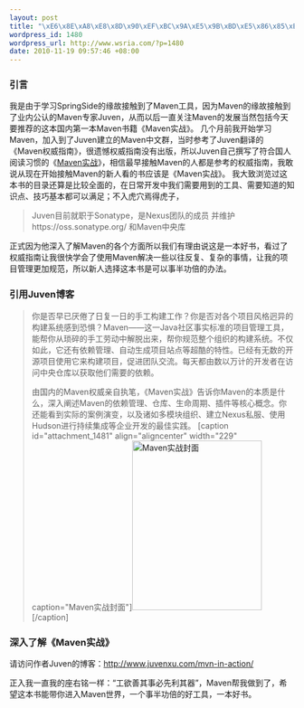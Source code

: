 ```yaml
--- 
layout: post
title: "\xE6\x8E\xA8\xE8\x8D\x90\xEF\xBC\x9A\xE5\x9B\xBD\xE5\x86\x85\xE7\xAC\xAC\xE4\xB8\x80\xE6\x9C\xACMaven\xE4\xB9\xA6\xE7\xB1\x8D\xE2\x80\x94\xE2\x80\x94\xE3\x80\x8AMaven\xE5\xAE\x9E\xE6\x88\x98\xE3\x80\x8B"
wordpress_id: 1480
wordpress_url: http://www.wsria.com/?p=1480
date: 2010-11-19 09:57:46 +08:00
---
```

<h3>引言</h3>
我是由于学习SpringSide的缘故接触到了Maven工具，因为Maven的缘故接触到了业内公认的Maven专家Juven，从而以后一直关注Maven的发展当然包括今天要推荐的这本国内第一本Maven书籍《Maven实战》。
几个月前我开始学习Maven，加入到了Juven建立的Maven中文群，当时参考了Juven翻译的《Maven权威指南》，很遗憾权威指南没有出版，所以Juven自己撰写了符合国人阅读习惯的《<a href="http://www.juvenxu.com/mvn-in-action/" target="_blank">Maven实战</a>》，相信最早接触Maven的人都是参考的权威指南，我敢说从现在开始接触Maven的新人看的书应该是《Maven实战》。
我大致浏览过这本书的目录还算是比较全面的，在日常开发中我们需要用到的工具、需要知道的知识点、技巧基本都可以满足；不入虎穴焉得虎子，
<blockquote>Juven目前就职于Sonatype，是Nexus团队的成员
并维护 https://oss.sonatype.org/ 和Maven中央库
</blockquote>
正式因为他深入了解Maven的各个方面所以我们有理由说这是一本好书，看过了权威指南让我很快学会了使用Maven解决一些以往反复、复杂的事情，让我的项目管理更加规范，所以新人选择这本书是可以事半功倍的办法。

<h3>引用Juven博客</h3>


<blockquote>你是否早已厌倦了日复一日的手工构建工作？你是否对各个项目风格迥异的构建系统感到恐惧？Maven——这一Java社区事实标准的项目管理工具，能帮你从琐碎的手工劳动中解脱出来，帮你规范整个组织的构建系统。不仅如此，它还有依赖管理、自动生成项目站点等超酷的特性。已经有无数的开源项目使用它来构建项目，促进团队交流。每天都由数以万计的开发者在访问中央仓库以获取他们需要的依赖。

由国内的Maven权威亲自执笔，《Maven实战》告诉你Maven的本质是什么，深入阐述Maven的依赖管理、仓库、生命周期、插件等核心概念。你还能看到实际的案例演变，以及诸如多模块组织、建立Nexus私服、使用Hudson进行持续集成等企业开发的最佳实践。
[caption id="attachment_1481" align="aligncenter" width="229" caption="Maven实战封面"]<a href="http://www.wsria.com/wp-content/uploads/2010/11/maven-in-action.jpg"><img src="http://www.wsria.com/wp-content/uploads/2010/11/maven-in-action-229x300.jpg" alt="Maven实战封面" title="maven-in-action" width="229" height="300" class="size-medium wp-image-1481" /></a>[/caption]
</blockquote>



<h3>深入了解《Maven实战》</h3>
请访问作者Juven的博客：<a href="http://www.juvenxu.com/mvn-in-action/">http://www.juvenxu.com/mvn-in-action/</a>

正入我一直我的座右铭一样：“工欲善其事必先利其器”，Maven帮我做到了，希望这本书能带你进入Maven世界，一个事半功倍的好工具，一本好书。
